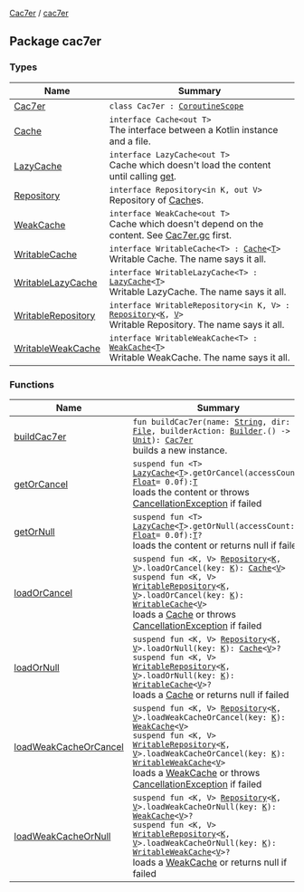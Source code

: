 [Cac7er](../index.md) / [cac7er](./index.md)

## Package cac7er

### Types

| Name | Summary |
|---|---|
| [Cac7er](-cac7er/index.md) | `class Cac7er : `[`CoroutineScope`](https://kotlin.github.io/kotlinx.coroutines/kotlinx-coroutines-core/kotlinx.coroutines/-coroutine-scope/index.html) |
| [Cache](-cache/index.md) | `interface Cache<out T>`<br>The interface between a Kotlin instance and a file. |
| [LazyCache](-lazy-cache/index.md) | `interface LazyCache<out T>`<br>Cache which doesn't load the content until calling [get](-lazy-cache/get.md). |
| [Repository](-repository/index.md) | `interface Repository<in K, out V>`<br>Repository of [Cache](-cache/index.md)s. |
| [WeakCache](-weak-cache/index.md) | `interface WeakCache<out T>`<br>Cache which doesn't depend on the content. See [Cac7er.gc](-cac7er/gc.md) first. |
| [WritableCache](-writable-cache/index.md) | `interface WritableCache<T> : `[`Cache`](-cache/index.md)`<`[`T`](-writable-cache/index.md#T)`>`<br>Writable Cache. The name says it all. |
| [WritableLazyCache](-writable-lazy-cache/index.md) | `interface WritableLazyCache<T> : `[`LazyCache`](-lazy-cache/index.md)`<`[`T`](-writable-lazy-cache/index.md#T)`>`<br>Writable LazyCache. The name says it all. |
| [WritableRepository](-writable-repository/index.md) | `interface WritableRepository<in K, V> : `[`Repository`](-repository/index.md)`<`[`K`](-writable-repository/index.md#K)`, `[`V`](-writable-repository/index.md#V)`>`<br>Writable Repository. The name says it all. |
| [WritableWeakCache](-writable-weak-cache/index.md) | `interface WritableWeakCache<T> : `[`WeakCache`](-weak-cache/index.md)`<`[`T`](-writable-weak-cache/index.md#T)`>`<br>Writable WeakCache. The name says it all. |

### Functions

| Name | Summary |
|---|---|
| [buildCac7er](build-cac7er.md) | `fun buildCac7er(name: `[`String`](https://kotlinlang.org/api/latest/jvm/stdlib/kotlin/-string/index.html)`, dir: `[`File`](http://docs.oracle.com/javase/6/docs/api/java/io/File.html)`, builderAction: `[`Builder`](-cac7er/-builder/index.md)`.() -> `[`Unit`](https://kotlinlang.org/api/latest/jvm/stdlib/kotlin/-unit/index.html)`): `[`Cac7er`](-cac7er/index.md)<br>builds a new instance. |
| [getOrCancel](get-or-cancel.md) | `suspend fun <T> `[`LazyCache`](-lazy-cache/index.md)`<`[`T`](get-or-cancel.md#T)`>.getOrCancel(accessCount: `[`Float`](https://kotlinlang.org/api/latest/jvm/stdlib/kotlin/-float/index.html)` = 0.0f): `[`T`](get-or-cancel.md#T)<br>loads the content or throws [CancellationException](https://kotlin.github.io/kotlinx.coroutines/kotlinx-coroutines-core/kotlinx.coroutines/-cancellation-exception/index.html) if failed |
| [getOrNull](get-or-null.md) | `suspend fun <T> `[`LazyCache`](-lazy-cache/index.md)`<`[`T`](get-or-null.md#T)`>.getOrNull(accessCount: `[`Float`](https://kotlinlang.org/api/latest/jvm/stdlib/kotlin/-float/index.html)` = 0.0f): `[`T`](get-or-null.md#T)`?`<br>loads the content or returns null if failed |
| [loadOrCancel](load-or-cancel.md) | `suspend fun <K, V> `[`Repository`](-repository/index.md)`<`[`K`](load-or-cancel.md#K)`, `[`V`](load-or-cancel.md#V)`>.loadOrCancel(key: `[`K`](load-or-cancel.md#K)`): `[`Cache`](-cache/index.md)`<`[`V`](load-or-cancel.md#V)`>`<br>`suspend fun <K, V> `[`WritableRepository`](-writable-repository/index.md)`<`[`K`](load-or-cancel.md#K)`, `[`V`](load-or-cancel.md#V)`>.loadOrCancel(key: `[`K`](load-or-cancel.md#K)`): `[`WritableCache`](-writable-cache/index.md)`<`[`V`](load-or-cancel.md#V)`>`<br>loads a [Cache](-cache/index.md) or throws [CancellationException](https://kotlin.github.io/kotlinx.coroutines/kotlinx-coroutines-core/kotlinx.coroutines/-cancellation-exception/index.html) if failed |
| [loadOrNull](load-or-null.md) | `suspend fun <K, V> `[`Repository`](-repository/index.md)`<`[`K`](load-or-null.md#K)`, `[`V`](load-or-null.md#V)`>.loadOrNull(key: `[`K`](load-or-null.md#K)`): `[`Cache`](-cache/index.md)`<`[`V`](load-or-null.md#V)`>?`<br>`suspend fun <K, V> `[`WritableRepository`](-writable-repository/index.md)`<`[`K`](load-or-null.md#K)`, `[`V`](load-or-null.md#V)`>.loadOrNull(key: `[`K`](load-or-null.md#K)`): `[`WritableCache`](-writable-cache/index.md)`<`[`V`](load-or-null.md#V)`>?`<br>loads a [Cache](-cache/index.md) or returns null if failed |
| [loadWeakCacheOrCancel](load-weak-cache-or-cancel.md) | `suspend fun <K, V> `[`Repository`](-repository/index.md)`<`[`K`](load-weak-cache-or-cancel.md#K)`, `[`V`](load-weak-cache-or-cancel.md#V)`>.loadWeakCacheOrCancel(key: `[`K`](load-weak-cache-or-cancel.md#K)`): `[`WeakCache`](-weak-cache/index.md)`<`[`V`](load-weak-cache-or-cancel.md#V)`>`<br>`suspend fun <K, V> `[`WritableRepository`](-writable-repository/index.md)`<`[`K`](load-weak-cache-or-cancel.md#K)`, `[`V`](load-weak-cache-or-cancel.md#V)`>.loadWeakCacheOrCancel(key: `[`K`](load-weak-cache-or-cancel.md#K)`): `[`WritableWeakCache`](-writable-weak-cache/index.md)`<`[`V`](load-weak-cache-or-cancel.md#V)`>`<br>loads a [WeakCache](-weak-cache/index.md) or throws [CancellationException](https://kotlin.github.io/kotlinx.coroutines/kotlinx-coroutines-core/kotlinx.coroutines/-cancellation-exception/index.html) if failed |
| [loadWeakCacheOrNull](load-weak-cache-or-null.md) | `suspend fun <K, V> `[`Repository`](-repository/index.md)`<`[`K`](load-weak-cache-or-null.md#K)`, `[`V`](load-weak-cache-or-null.md#V)`>.loadWeakCacheOrNull(key: `[`K`](load-weak-cache-or-null.md#K)`): `[`WeakCache`](-weak-cache/index.md)`<`[`V`](load-weak-cache-or-null.md#V)`>?`<br>`suspend fun <K, V> `[`WritableRepository`](-writable-repository/index.md)`<`[`K`](load-weak-cache-or-null.md#K)`, `[`V`](load-weak-cache-or-null.md#V)`>.loadWeakCacheOrNull(key: `[`K`](load-weak-cache-or-null.md#K)`): `[`WritableWeakCache`](-writable-weak-cache/index.md)`<`[`V`](load-weak-cache-or-null.md#V)`>?`<br>loads a [WeakCache](-weak-cache/index.md) or returns null if failed |
